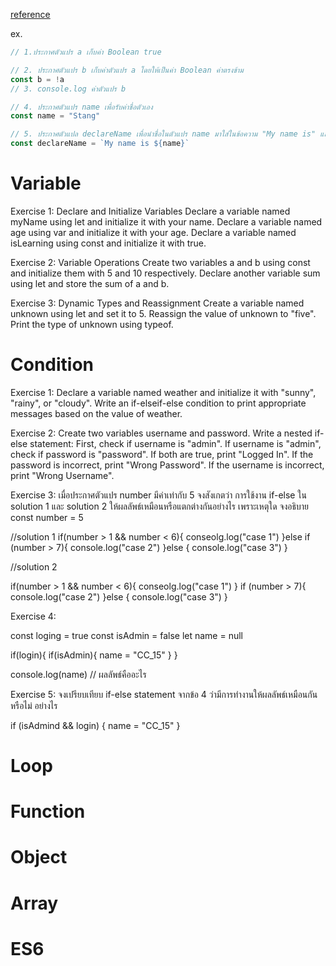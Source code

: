 [reference](https://www.youtube.com/watch?v=m55PTVUrlnA)

ex.

```js
// 1.ประกาศตัวแปร a เก็บค่า Boolean true

// 2. ประกาศตัวแปร b เก็บค่าตัวแปร a โดยให้เป็นค่า Boolean ค่าตรงข้าม
const b = !a
// 3. console.log ค่าตัวแปร b

// 4. ประกาศตัวแปร name เพื่อรับค่าชื่อตัวเอง
const name = "Stang"

// 5. ประกาศตัวแปล declareName เพื่อนำชื่อในตัวแปร name มาใส่ในข้อความ "My name is" และ console.log ตัวแปร declare name
const declareName = `My name is ${name}`


```

# Variable
Exercise 1: Declare and Initialize Variables
Declare a variable named myName using let and initialize it with your name.
Declare a variable named age using var and initialize it with your age.
Declare a variable named isLearning using const and initialize it with true.

Exercise 2: Variable Operations
Create two variables a and b using const and initialize them with 5 and 10 respectively.
Declare another variable sum using let and store the sum of a and b.

Exercise 3: Dynamic Types and Reassignment
Create a variable named unknown using let and set it to 5.
Reassign the value of unknown to "five".
Print the type of unknown using typeof.
# Condition
Exercise 1: Declare a variable named weather and initialize it with "sunny", "rainy", or "cloudy".
Write an if-elseif-else condition to print appropriate messages based on the value of weather.

Exercise 2: Create two variables username and password.
Write a nested if-else statement:
First, check if username is "admin".
If username is "admin", check if password is "password".
If both are true, print "Logged In".
If the password is incorrect, print "Wrong Password".
If the username is incorrect, print "Wrong Username".

Exercise 3:
เมื่อประกาศตัวแปร number มีค่าเท่ากับ 5 จงสังเกตว่า การใช้งาน if-else ใน solution 1 และ solution 2 ให้ผลลัพธ์เหมือนหรือแตกต่างกันอย่างไร เพราะเหตุใด จงอธิบาย
const number = 5

//solution 1
if(number > 1 && number < 6){
  conseolg.log("case 1")
}else if (number > 7){
  console.log("case 2")
}else {
  console.log("case 3")
}

//solution 2

if(number > 1 && number < 6){
  conseolg.log("case 1")
}
if (number > 7){
  console.log("case 2")
}else {
  console.log("case 3")
}


Exercise 4:

const loging = true
const isAdmin = false
let name = null

if(login){
  if(isAdmin){
    name = "CC_15"
  }
}

console.log(name) // ผลลัพธ์คืออะไร


Exercise 5: จงเปรียบเทียบ if-else statement จากข้อ 4 ว่ามีการทำงานให้ผลลัพธ์เหมือนกันหรือไม่ อย่างไร

if (isAdmind && login) {
  name = "CC_15"
}


# Loop

# Function

# Object

# Array

# ES6
